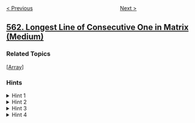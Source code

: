 <!--|This file generated by command(leetcode description); DO NOT EDIT.    |-->
<!--+----------------------------------------------------------------------+-->
<!--|@author    openset <openset.wang@gmail.com>                           |-->
<!--|@link      https://github.com/openset                                 |-->
<!--|@home      https://github.com/openset/leetcode                        |-->
<!--+----------------------------------------------------------------------+-->

[< Previous](https://github.com/openset/leetcode/tree/master/problems/array-partition-i "Array Partition I")
　　　　　　　　　　　　　　　　
[Next >](https://github.com/openset/leetcode/tree/master/problems/binary-tree-tilt "Binary Tree Tilt")

## [562. Longest Line of Consecutive One in Matrix (Medium)](https://leetcode.com/problems/longest-line-of-consecutive-one-in-matrix "矩阵中最长的连续1线段")



### Related Topics
  [[Array](https://github.com/openset/leetcode/tree/master/tag/array/README.md)]

### Hints
<details>
<summary>Hint 1</summary>
One solution is to count ones in each direction separately and find the longest line. Don't you think  it will take too much lines of code?
</details>

<details>
<summary>Hint 2</summary>
Is it possible to use some extra space to make the solution simple?
</details>

<details>
<summary>Hint 3</summary>
Can we use dynamic programming to make use of intermediate results?
</details>

<details>
<summary>Hint 4</summary>
Think of a 3D array which can be used to store the longest line obtained so far for each direction.
</details>
